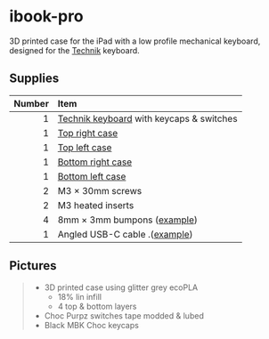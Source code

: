 # ibook-pro
3D printed case for the iPad with a low profile mechanical keyboard, designed for the [Technik](https://boardsource.xyz/store/5ffb9b01edd0447f8023fdb2) keyboard.

## Supplies

| Number | Item |
| ---: | :--- |
| 1 | [Technik keyboard](https://boardsource.xyz/store/5ffb9b01edd0447f8023fdb2) with keycaps & switches|
| 1 | [Top right case]() |
| 1 | [Top left case]() |
| 1 | [Bottom right case]() |
| 1 | [Bottom left case]() |
| 2 | M3 &times; 30mm screws |
| 2 | M3 heated inserts |
| 4 | 8mm &times; 3mm bumpons ([example](https://www.amazon.de/-/en/gp/product/B08Y8KS6PP/ref=ppx_yo_dt_b_asin_title_o03_s00?ie=UTF8&psc=1)) |
| 1 | Angled USB-C cable .([example](https://www.amazon.de/-/en/gp/product/B07H96FWY9/ref=ppx_yo_dt_b_search_asin_title?ie=UTF8&th=1)) |


## Pictures

> - 3D printed case using glitter grey ecoPLA
>   - 18% lin infill
>   - 4 top & bottom layers
> - Choc Purpz switches tape modded & lubed
> - Black MBK Choc keycaps
